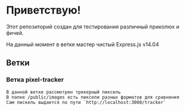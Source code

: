 # Приветствую!

Этот репозиторий создан для тестирования различный приколюх и фичей.

На данный момент в ветке мастер чистый Express.js v14.04

## Ветки

### Ветка pixel-tracker
    В данной ветке рассмотрен трекерный пиксель
    В папке /public/images есть пиксели разных форматов для сравнения
    Cам пискель выдается по пути `http://localhost:3000/tracker`
